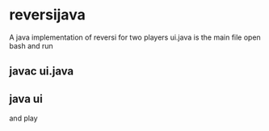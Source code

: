 # reversijava
A java implementation of reversi for two players
ui.java is the main file
open bash and run
## javac ui.java
## java ui
and play
